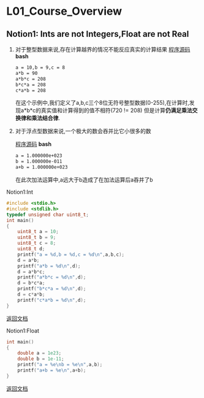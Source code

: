 # L01_Course_Overview
## Notion1: Ints are not Integers,Float are not Real
1. 对于整型数据来说,存在计算越界的情况不能反应真实的计算结果
    [程序源码](#Notion1:Int)
    <span id="Notion1:Int_t"></span>
    **bash**
    ``` bash
    a = 10,b = 9,c = 8
    a*b = 90
    a*b*c = 208
    b*c*a = 208
    c*a*b = 208
    ```
    在这个示例中,我们定义了a,b,c三个8位无符号整型数据(0-255),在计算时,发现a\*b\*c的真实值和计算得到的值不相符(720 != 208)
    但是计算**仍满足乘法交换律和乘法结合律**.


2. 对于浮点型数据来说,一个极大的数会吞并比它小很多的数
    
    [程序源码](#Notion1:Float)
    <span id="Notion1:Float_t"></span>
    **bash**
    ```bash
    a = 1.000000e+023
    b = 1.000000e-011
    a+b = 1.000000e+023
    ```
    在此次加法运算中,a远大于b造成了在加法运算后a吞并了b


<span id="Notion1:Int">Notion1:Int</span>
``` c
#include <stdio.h>
#include <stdlib.h>
typedef unsigned char uint8_t;
int main()
{
    uint8_t a = 10;
    uint8_t b = 9;
    uint8_t c = 8;
    uint8_t d;
    printf("a = %d,b = %d,c = %d\n",a,b,c);
    d = a*b;
    printf("a*b = %d\n",d);
    d = a*b*c;
    printf("a*b*c = %d\n",d);
    d = b*c*a;
    printf("b*c*a = %d\n",d);
    d = c*a*b;
    printf("c*a*b = %d\n",d);
}
```
[返回文档](#Notion1:Int_t)

<span id="Notion1:Float">Notion1:Float</span>
```c
int main()
{
    double a = 1e23;
    double b = 1e-11;
    printf("a = %e\nb = %e\n",a,b);
    printf("a+b = %e\n",a+b);
}
```
[返回文档](#Notion1:Float_t)